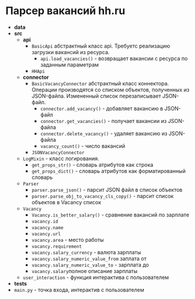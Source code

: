 # Парсер вакансий hh.ru

* **data**
* **src**
  + **api**
      * ``BasicApi`` абстрактный класс api. Требуетс реализацию загрузки вакансий из ресурса.
        + ``api.load_vacancies()`` - возвращает вакансии с ресурса по заданным параметрам
      * ``HHApi``
  + **connector**
      * ``BasicVacancyConnector`` абстрактный класс коннектора. Операции производятся со списком объектов, полученных из JSON-файла. Измененный список перезаписывает JSON-файл.
        - ``connector.add_vacancy()`` - добавляет вакансию в JSON-файл
        - ``connector.get_vacancies()`` - получает вакансии из JSON-файла
        - ``connector.delete_vacancy()`` - удаляет вакансию из JSON-файла
        - ``vacancy_count()`` - число вакансий
      * ``JSONVacancyConnector``
  + ``LogMixin`` - класс логирования.
      - ``get_props_str()`` - словарь атрибутов как строка
      - ``get_props_dict()`` - словарь атрибутов как форматированный словарь
  + ``Parser``
    * ``parser.parse_json()`` - парсит JSON файл в список объектов
    * ``parser.parse_obj_to_vacancy_cls_copy()`` - парсит список объектов в Vacancy список
  + ``Vacancy``
    - ``Vacancy.is_better_salary()`` - сравнение вакансий по зарплате
    - ``vacancy.id``
    - ``vacancy.name``
    - ``vacancy.url``
    - ``vacancy.area`` - место работы
    - ``vacancy.requirement``
    - ``vacancy.salary_currency`` - валюта зарплаты
    - ``vacancy.salary_numeric_value_from`` заплата от
    - ``vacancy.salary_numeric_value_to`` - зарплата до
    - ``vacancy.salary``полное описание зарплаты
  + ``user_interaction`` - функция интерактива с пользователем
* **tests**
* ``main.py`` - точка входа, интерактив с пользователем
